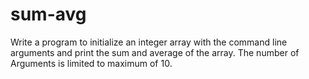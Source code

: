 # sum-avg
Write a program to initialize an integer array with the command line arguments and print the sum and average of the array. The number of Arguments is limited to maximum of 10.

